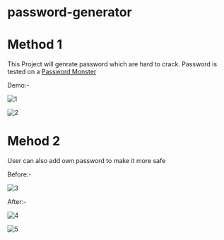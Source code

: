# password-generator

# Method 1

This Project will genrate password which are hard to crack. Password is tested on a [Password Monster](https://www.passwordmonster.com/)

Demo:-

![1](https://user-images.githubusercontent.com/104313938/204612176-e9b4a06e-0925-41a9-8640-6c2669cd2317.PNG)


![2](https://user-images.githubusercontent.com/104313938/204612181-3b1a3f76-5c03-4d07-85eb-d157697d7f37.PNG)

# Mehod 2
User can also add own password to make it more safe

Before:-


![3](https://user-images.githubusercontent.com/104313938/205008332-ba0caad4-9418-424a-9beb-ce1a0414f79a.PNG)

After:-

![4](https://user-images.githubusercontent.com/104313938/205008382-d88e3d32-8ffb-4fdc-aca2-baf5a04fd33e.PNG)

![5](https://user-images.githubusercontent.com/104313938/205008379-1040e062-c94d-459e-9d3f-778d7f0ad3b4.PNG)
